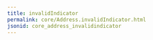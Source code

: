 ```yaml
---
title: invalidIndicator
permalink: core/Address.invalidIndicator.html
jsonid: core_address_invalidindicator
---
```

